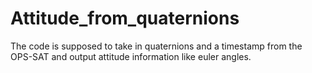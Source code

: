 # Attitude_from_quaternions
The code is supposed to take in quaternions and a timestamp from the OPS-SAT and output attitude information like euler angles.
